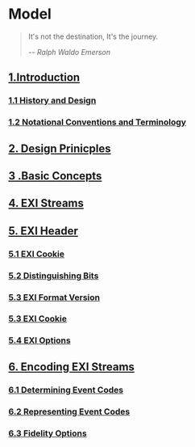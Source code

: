 # Model
> It's not the destination, It's the journey.
>  
> -- <cite>Ralph Waldo Emerson</cite>

## [1.Introduction](001/)
### [1.1 History and Design](001001/)
### [1.2 Notational Conventions and Terminology](001002/)
## [2. Design Prinicples](002/)
## [3 .Basic Concepts](003/)
## [4. EXI Streams](004/)
## [5. EXI Header](005/)
### [5.1 EXI Cookie](005001/)
### [5.2 Distinguishing Bits](005002/)
### [5.3 EXI Format Version](005003/)
### [5.3 EXI Cookie](005003/)
### [5.4 EXI Options](005004/)
## [6. Encoding EXI Streams](006/)
### [6.1 Determining Event Codes](006001/)
### [6.2 Representing Event Codes](005002/)
### [6.3 Fidelity Options](006003/)


